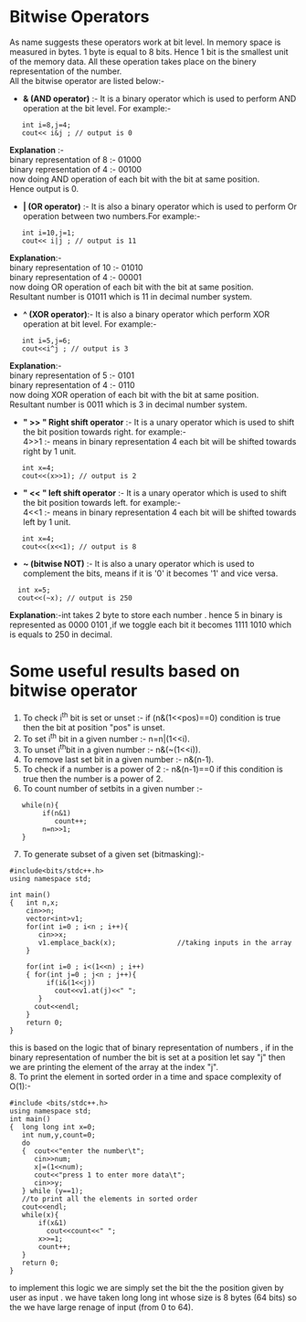 # Bitwise Operators
As name suggests these operators work at bit level. In memory space is measured in bytes. 1 byte is equal to 8 bits. Hence 1 bit is the smallest unit of the memory data. All these operation takes place on the binery representation of the number. <br>
All the bitwise operator are listed below:-<br>
- **& (AND operator)** :- It is a binary operator which is used to perform AND operation at the bit level. For example:-<br>
``` 
   int i=8,j=4;
   cout<< i&j ; // output is 0
```
**Explanation** :- <br>binary representation of 8 :- 01000<br>
binary representation of 4 :- 00100<br>
now doing AND operation of each bit with the bit at same position.<br>Hence output is 0.
- **| (OR operator)** :- It is also a binary operator which is used to perform Or operation between two numbers.For example:-
``` 
   int i=10,j=1;
   cout<< i|j ; // output is 11
```
**Explanation**:-<br>binary representation of 10 :- 01010<br>
binary representation of 4 :- 00001<br>
now doing OR operation of each bit with the bit at same position.<br>Resultant number is 01011 which is 11 in decimal number system.
- **^ (XOR operator)**:- It is also a binary operator which perform XOR operation at bit level. For example:-<br>
```
   int i=5,j=6;
   cout<<i^j ; // output is 3
```
**Explanation**:-<br>binary representation of 5 :- 0101<br>
binary representation of 4 :- 0110<br>
now doing XOR operation of each bit with the bit at same position.<br>Resultant number is 0011 which is 3 in decimal number system.
- **" >> " Right shift operator** :- It is a unary operator which is used to shift the bit position towards right. for example:-<br>
4>>1 :- means in binary representation 4 each bit will be shifted towards right by 1 unit.
```
   int x=4;
   cout<<(x>>1); // output is 2
```
- **" << " left shift operator** :- It is a unary operator which is used to shift the bit position towards left. for example:-<br>
4<<1 :- means in binary representation 4 each bit will be shifted towards left by 1 unit.
```
   int x=4;
   cout<<(x<<1); // output is 8
```
- **~ (bitwise NOT)** :- It is also a unary operator which is used to complement the bits, means if it is '0' it becomes '1' and vice versa.
```
  int x=5;
  cout<<(~x); // output is 250
```
**Explanation**:-int takes 2 byte to store each number . hence 5 in binary is represented as 0000 0101 ,if we toggle each bit it becomes 1111 1010 which is equals to 250 in decimal.<br>
# Some useful results based on bitwise operator
1. To check i<sup>th</sup> bit is set or unset :- if (n&(1<<pos)==0) condition is true then the bit at position "pos" is unset.<br>
2. To set i<sup>th</sup> bit in a given number :- n=n|(1<<i).<br>
3. To unset i<sup>th</sup>bit in a given number :- n&(~(1<<i)).<br>
4. To remove last set bit in a given number :- n&(n-1). 
5. To check if a number is a power of 2 :- n&(n-1)==0  if this condition is true then the number is a power of 2.
6. To count number of setbits in a given number :-
```  
   while(n){ 
        if(n&1) 
           count++;
        n=n>>1;
   }
```
7. To generate subset of a given set (bitmasking):-
```
#include<bits/stdc++.h>
using namespace std;

int main()
{   int n,x;
    cin>>n;
    vector<int>v1;
    for(int i=0 ; i<n ; i++){           
       cin>>x;
       v1.emplace_back(x);               //taking inputs in the array
    }
  
    for(int i=0 ; i<(1<<n) ; i++)
    { for(int j=0 ; j<n ; j++){
         if(i&(1<<j))
           cout<<v1.at(j)<<" ";
       }
      cout<<endl;
    } 
    return 0;
}
```
this is based on the logic that of binary representation of numbers , if in the binary representation of number the bit is set at a position let say "j" then we are printing the element of the array at the index "j".<br>
8. To print the element in sorted order in a time and space complexity of O(1):-
```
#include <bits/stdc++.h>
using namespace std;
int main()
{  long long int x=0;
   int num,y,count=0;
   do
   {  cout<<"enter the number\t";
      cin>>num;
      x|=(1<<num);
      cout<<"press 1 to enter more data\t";
      cin>>y;
   } while (y==1);
   //to print all the elements in sorted order
   cout<<endl;
   while(x){
       if(x&1)
         cout<<count<<" ";
       x>>=1;
       count++;
   }
   return 0;
}
```
to implement this logic we are simply set the bit the the position given by user as input . we have taken long long int whose size is 8 bytes (64 bits) so the we have large renage of input (from 0 to 64).